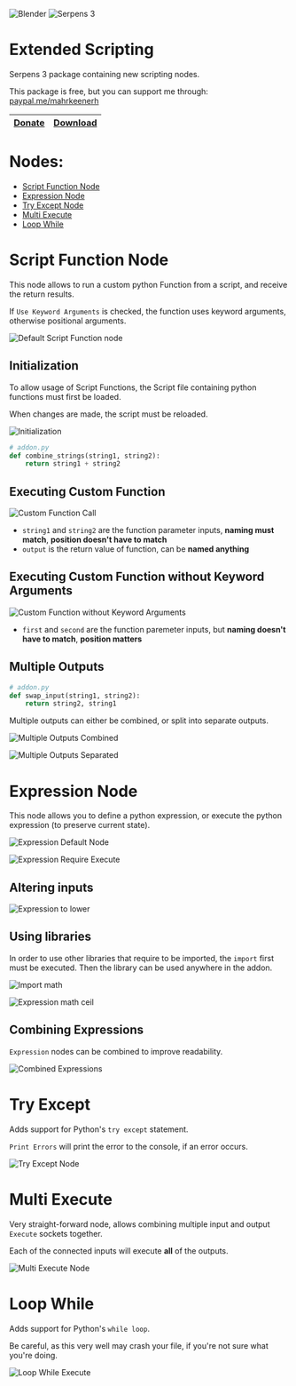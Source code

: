![Blender](https://img.shields.io/badge/blender%203-%23F5792A.svg?style=for-the-badge&logo=blender&logoColor=white) ![Serpens 3](https://img.shields.io/badge/SERPENS%203-00eda9?style=for-the-badge&logo=blender&logoColor=white)



# Extended Scripting

Serpens 3 package containing new scripting nodes.

This package is free, but you can support me through: [paypal.me/mahrkeenerh](https://paypal.me/mahrkeenerh)


| [Donate](https://paypal.me/mahrkeenerh) | [Download](https://github.com/Mahrkeenerh/SerpensExtendedScripting/releases/latest/download/extended_scripting.zip) |
| - | - |



# Nodes:
- [Script Function Node](#script-function)
- [Expression Node](#expression)
- [Try Except Node](#try-except)
- [Multi Execute](#multi-execute)
- [Loop While](#loop-while)


# Script Function Node

This node allows to run a custom python Function from a script, and receive the return results.

If `Use Keyword Arguments` is checked, the function uses keyword arguments, otherwise positional arguments.

![Default Script Function node](/docs_images/default_script_function.png)



## Initialization

To allow usage of Script Functions, the Script file containing python functions must first be loaded.

When changes are made, the script must be reloaded.

![Initialization](/docs_images/initialization.png)

``` python
# addon.py
def combine_strings(string1, string2):
    return string1 + string2
```



## Executing Custom Function

![Custom Function Call](/docs_images/custom_function.png)

- `string1` and `string2` are the function parameter inputs, **naming must match**, **position doesn't have to match**
- `output` is the return value of function, can be **named anything**



## Executing Custom Function without Keyword Arguments

![Custom Function without Keyword Arguments](/docs_images/custom_function_without.png)

- `first` and `second` are the function paremeter inputs, but **naming doesn't have to match**, **position matters**



## Multiple Outputs

``` python
# addon.py
def swap_input(string1, string2):
    return string2, string1
```

Multiple outputs can either be combined, or split into separate outputs.

![Multiple Outputs Combined](/docs_images/multiple_combined.png)

![Multiple Outputs Separated](/docs_images/multiple_separated.png)



# Expression Node

This node allows you to define a python expression, or execute the python expression (to preserve current state).

![Expression Default Node](/docs_images/expression_default.png)

![Expression Require Execute](/docs_images/expression_require_execute.png)



## Altering inputs

![Expression to lower](/docs_images/expression_lower.png)



## Using libraries

In order to use other libraries that require to be imported, the `import` first must be executed. Then the library can be used anywhere in the addon.

![Import math](/docs_images/expression_import.png)

![Expression math ceil](/docs_images/expression_ceil.png)



## Combining Expressions

`Expression` nodes can be combined to improve readability.

![Combined Expressions](/docs_images/expressions_combined.png)



# Try Except

Adds support for Python's `try except` statement.

`Print Errors` will print the error to the console, if an error occurs.

![Try Except Node](/docs_images/try_except.png)



# Multi Execute

Very straight-forward node, allows combining multiple input and output `Execute` sockets together.

Each of the connected inputs will execute **all** of the outputs.

![Multi Execute Node](/docs_images/multi_execute.png)



# Loop While

Adds support for Python's `while loop`.

Be careful, as this very well may crash your file, if you're not sure what you're doing.

![Loop While Execute](/docs_images/loop_while.png)
